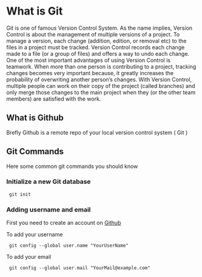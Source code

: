 # What is Git
Git is one of famous Version Control System.
As the name implies, Version Control is about the management
of multiple versions of a project. To manage a version,
each change (addition, edition, or removal etc) to the files in
a project must be tracked. Version Control records each change
made to a file (or a group of files) and offers a way to undo
each change.
One of the most important advantages of using Version Control is teamwork.
When more than one person is contributing to a project, tracking changes
becomes very important because, it greatly increases the probability
of overwriting another person’s changes.
With Version Control, multiple people can work on their copy of
the project (called branches) and only merge those changes to the
main project when they (or the other team members) are satisfied with the work.
## What is Github
Brefly Github is a remote repo of your local version control
system ( Git )
## Git Commands
Here some common git commands you should know
### Initialize a new Git database
     
     git init

### Adding username and email
First you need to create an account on
[Github](https://github.com)

To add your username 

     git config --global user.name "YourUserName"

To add your email

     git config --global user.mail "YourMail@example.com"


